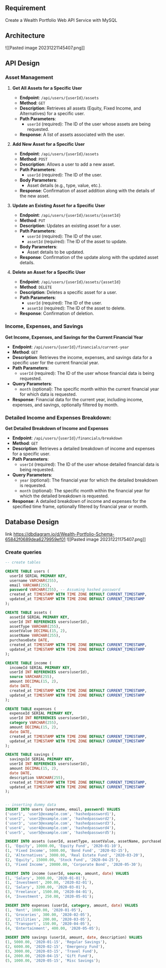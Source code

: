 
## Requirement
Create a Wealth Portfolio Web API Service with MySQL

## Architecture

![[Pasted image 20231221145407.png]]
## API Design
### Asset Management

1. **Get All Assets for a Specific User**
    
    - **Endpoint**: `/api/users/{userId}/assets`
    - **Method**: `GET`
    - **Description**: Retrieves all assets (Equity, Fixed Income, and Alternatives) for a specific user.
    - **Path Parameters**:
        - `userId` (required): The ID of the user whose assets are being requested.
    - **Response**: A list of assets associated with the user.
2. **Add New Asset for a Specific User**
    
    - **Endpoint**: `/api/users/{userId}/assets`
    - **Method**: `POST`
    - **Description**: Allows a user to add a new asset.
    - **Path Parameters**:
        - `userId` (required): The ID of the user.
    - **Body Parameters**:
        - Asset details (e.g., type, value, etc.).
    - **Response**: Confirmation of asset addition along with the details of the new asset.
3. **Update an Existing Asset for a Specific User**
    
    - **Endpoint**: `/api/users/{userId}/assets/{assetId}`
    - **Method**: `PUT`
    - **Description**: Updates an existing asset for a user.
    - **Path Parameters**:
        - `userId` (required): The ID of the user.
        - `assetId` (required): The ID of the asset to update.
    - **Body Parameters**:
        - Asset details to be updated.
    - **Response**: Confirmation of the update along with the updated asset details.
4. **Delete an Asset for a Specific User**
    
    - **Endpoint**: `/api/users/{userId}/assets/{assetId}`
    - **Method**: `DELETE`
    - **Description**: Deletes a specific asset for a user.
    - **Path Parameters**:
        - `userId` (required): The ID of the user.
        - `assetId` (required): The ID of the asset to delete.
    - **Response**: Confirmation of deletion.

### Income, Expenses, and Savings

**Get Income, Expenses, and Savings for the Current Financial Year**

- **Endpoint**: `/api/users/{userId}/financials/current-year`
- **Method**: `GET`
- **Description**: Retrieves the income, expenses, and savings data for a specific user for the current financial year.
- **Path Parameters**:
    - `userId` (required): The ID of the user whose financial data is being requested.
- **Query Parameters**:
    - `month` (optional): The specific month within the current financial year for which data is requested.
- **Response**: Financial data for the current year, including income, expenses, and savings, optionally filtered by month.

### Detailed Income and Expenses Breakdown:

**Get Detailed Breakdown of Income and Expenses**

- **Endpoint**: `/api/users/{userId}/financials/breakdown`
- **Method**: `GET`
- **Description**: Retrieves a detailed breakdown of income and expenses for a specific user.
- **Path Parameters**:
    - `userId` (required): The ID of the user whose detailed financial data is being requested.
- **Query Parameters**:
    - `year` (optional): The financial year for which the detailed breakdown is requested.
    - `month` (optional): The specific month within the financial year for which the detailed breakdown is requested.
- **Response**: A detailed breakdown of income and expenses for the specified time frame, optionally filtered by financial year or month.

## Database Design 
link https://dbdiagram.io/d/Wealth-Portfolio-Schema-65842f0689dea6279959ef01
![[Pasted image 20231221175407.png]]

### Create queries
```sql
-- create tables

CREATE TABLE users (
  userId SERIAL PRIMARY KEY,
  username VARCHAR(255),
  email VARCHAR(255),
  password VARCHAR(255), -- Assuming hashed password
  created_at TIMESTAMP WITH TIME ZONE DEFAULT CURRENT_TIMESTAMP,
  updated_at TIMESTAMP WITH TIME ZONE DEFAULT CURRENT_TIMESTAMP
);

CREATE TABLE assets (
  assetId SERIAL PRIMARY KEY,
  userId INT REFERENCES users(userId),
  assetType VARCHAR(255),
  assetValue DECIMAL(15, 2),
  assetName VARCHAR(255),
  purchaseDate DATE,
  created_at TIMESTAMP WITH TIME ZONE DEFAULT CURRENT_TIMESTAMP,
  updated_at TIMESTAMP WITH TIME ZONE DEFAULT CURRENT_TIMESTAMP
);

CREATE TABLE income (
  incomeId SERIAL PRIMARY KEY,
  userId INT REFERENCES users(userId),
  source VARCHAR(255),
  amount DECIMAL(15, 2),
  date DATE,
  created_at TIMESTAMP WITH TIME ZONE DEFAULT CURRENT_TIMESTAMP,
  updated_at TIMESTAMP WITH TIME ZONE DEFAULT CURRENT_TIMESTAMP
);

CREATE TABLE expenses (
  expenseId SERIAL PRIMARY KEY,
  userId INT REFERENCES users(userId),
  category VARCHAR(255),
  amount DECIMAL(15, 2),
  date DATE,
  created_at TIMESTAMP WITH TIME ZONE DEFAULT CURRENT_TIMESTAMP,
  updated_at TIMESTAMP WITH TIME ZONE DEFAULT CURRENT_TIMESTAMP
);

CREATE TABLE savings (
  savingsId SERIAL PRIMARY KEY,
  userId INT REFERENCES users(userId),
  amount DECIMAL(15, 2),
  date DATE,
  description VARCHAR(255),
  created_at TIMESTAMP WITH TIME ZONE DEFAULT CURRENT_TIMESTAMP,
  updated_at TIMESTAMP WITH TIME ZONE DEFAULT CURRENT_TIMESTAMP
);


-- inserting dummy data
INSERT INTO users (username, email, password) VALUES 
('user1', 'user1@example.com', 'hashedpassword1'),
('user2', 'user2@example.com', 'hashedpassword2'),
('user3', 'user3@example.com', 'hashedpassword3'),
('user4', 'user4@example.com', 'hashedpassword4'),
('user5', 'user5@example.com', 'hashedpassword5');

INSERT INTO assets (userId, assetType, assetValue, assetName, purchaseDate) VALUES 
(1, 'Equity', 10000.00, 'Equity Fund', '2020-01-10'),
(1, 'Fixed Income', 5000.00, 'Bond Fund', '2020-02-15'),
(2, 'Alternatives', 3000.00, 'Real Estate Fund', '2020-03-20'),
(2, 'Equity', 15000.00, 'Stock Fund', '2020-04-25'),
(3, 'Fixed Income', 20000.00, 'Corporate Bond', '2020-05-30');

INSERT INTO income (userId, source, amount, date) VALUES 
(1, 'Salary', 3000.00, '2020-01-01'),
(1, 'Investment', 200.00, '2020-02-01'),
(2, 'Salary', 3200.00, '2020-03-01'),
(3, 'Freelance', 1500.00, '2020-04-01'),
(4, 'Investment', 250.00, '2020-05-01');

INSERT INTO expenses (userId, category, amount, date) VALUES 
(1, 'Rent', 1000.00, '2020-01-05'),
(1, 'Groceries', 300.00, '2020-02-05'),
(2, 'Utilities', 200.00, '2020-03-05'),
(3, 'Transport', 150.00, '2020-04-05'),
(4, 'Entertainment', 400.00, '2020-05-05');

INSERT INTO savings (userId, amount, date, description) VALUES 
(1, 5000.00, '2020-01-15', 'Regular Savings'),
(2, 6000.00, '2020-02-15', 'Emergency Fund'),
(3, 3000.00, '2020-03-15', 'Travel Fund'),
(4, 2000.00, '2020-04-15', 'Gift Fund'),
(5, 1000.00, '2020-05-15', 'Misc Savings');

```
